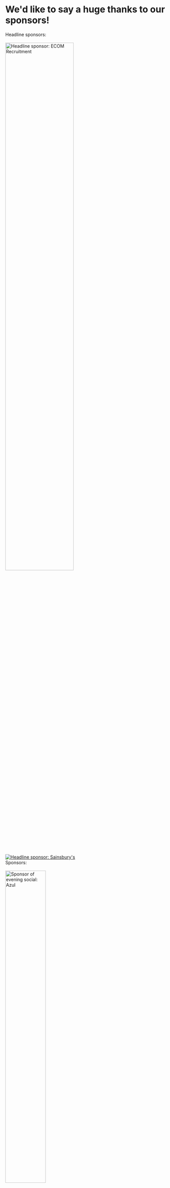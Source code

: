 # We'd like to say a huge thanks to our sponsors!


<div>
   <span>Headline sponsors:</span>
   <br/><br/>
   <a href="http://www.ecomrecruitment.com/"><img src="{{ site.baseurl }}/assets/images/ecom_logo.png" class="center" width="65%" title="Headline sponsor: ECOM Recruitment" alt="Headline sponsor: ECOM Recruitment"></a>
   <br/>
   <a href="https://www.sainsburys.co.uk/"><img src="{{ site.baseurl }}/assets/images/sainsburys_logo.jpg" class="center" title="Headline sponsor: Sainsbury's" alt="Headline sponsor: Sainsbury's"></a>
   <br/>
   <span>Sponsors:</span>
   <br/><br/>
   <a href="http://www.azul.com/"><img src="{{ site.baseurl }}/assets/images/azul_logo.svg" class="center" width="50%" title="Sponsor of evening social: Azul" alt="Sponsor of evening social: Azul"></a>
   <br/><br/>
   <a href="https://hazelcast.com/"><img src="{{ site.baseurl }}/assets/images/hazelcast_logo.png" class="center" width="75%" title="Sponsor: Hazelcast" alt="Sponsor: Hazelcast"></a>
   <br/><br/>
   <a href="https://payara.fish/"><img src="{{ site.baseurl }}/assets/images/payara_logo.png" class="center" title="Sponsor: Payara" alt="Sponsor: Payara"></a>
   <br/>
   <a href="https://www.jetbrains.com/"><img src="{{ site.baseurl }}/assets/images/jetbrains_logo.png" class="center" width="50%" title="Sponsor: JetBrains" alt="Sponsor: JetBrains"></a>
   <br/>
   <a href="https://foojay.io/"><img src="{{ site.baseurl }}/assets/images/foojay_logo.png" class="center" width="50%" title="Sponsor: Foojay" alt="Sponsor: Foojay"></a>
</div>

